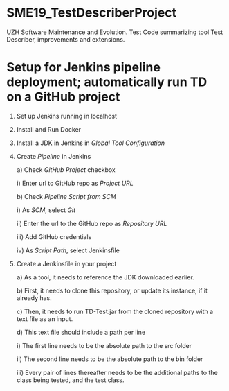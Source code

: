 # SME19_TestDescriberProject
UZH Software Maintenance and Evolution. Test Code summarizing tool Test Describer, improvements and extensions. 

# Setup for Jenkins pipeline deployment; automatically run TD on a GitHub project

1) Set up Jenkins running in localhost

2) Install and Run Docker

3) Install a JDK in Jenkins in *Global Tool Configuration*

4) Create *Pipeline* in Jenkins

    a) Check *GitHub Project* checkbox
    
      i) Enter url to GitHub repo as *Project URL* 
      
    b) Check *Pipeline Script from SCM*
    
      i) As *SCM*, select *Git*
      
      ii) Enter the url to the GitHub repo as *Repository URL*
      
      iii) Add GitHub credentials
      
      iv) As *Script Path*, select Jenkinsfile
      
5) Create a Jenkinsfile in your project

    a) As a tool, it needs to reference the JDK downloaded earlier.
    
    b) First, it needs to clone this repository, or update its instance, if it already has.
    
    c) Then, it needs to run TD-Test.jar from the cloned repository with a text file as an input.
    
    d) This text file should include a path per line
    
      i) The first line needs to be the absolute path to the src folder
      
      ii) The second line needs to be the absolute path to the bin folder
      
      iii) Every pair of lines thereafter needs to be the additional paths to the class being tested, and the test class.
